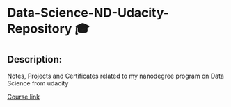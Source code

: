 # Data-Science-ND-Udacity-Repository :mortar_board:

## Description:

Notes, Projects and Certificates related to my nanodegree program on Data Science from udacity

[Course link](https://eu.udacity.com/course/data-scientist-nanodegree--nd025) 

